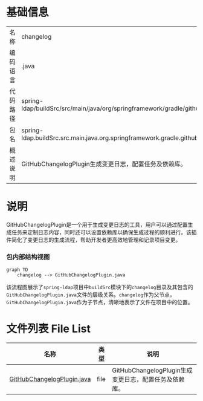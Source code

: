 # 基础信息

|      |      |
|------|------|
| 名称 | changelog |
| 编码语言 | .java |
| 代码路径 | spring-ldap/buildSrc/src/main/java/org/springframework/gradle/github/changelog |
| 包名 | spring-ldap.buildSrc.src.main.java.org.springframework.gradle.github.changelog |
| 概述说明 | GitHubChangelogPlugin生成变更日志，配置任务及依赖库。 |

# 说明

GitHubChangelogPlugin是一个用于生成变更日志的工具，用户可以通过配置生成任务来定制日志内容，同时还可以设置依赖库以确保生成过程的顺利进行。该插件简化了变更日志的生成流程，帮助开发者更高效地管理和记录项目变更。


### 包内部结构视图

```mermaid
graph TD
    changelog --> GitHubChangelogPlugin.java
```

该流程图展示了`spring-ldap`项目中`buildSrc`模块下的`changelog`目录及其包含的`GitHubChangelogPlugin.java`文件的层级关系。`changelog`作为父节点，`GitHubChangelogPlugin.java`作为子节点，清晰地表示了文件在项目中的位置。

# 文件列表 File List

| 名称   | 类型  | 说明 |
|-------|------|-------------|
| [GitHubChangelogPlugin.java](GitHubChangelogPlugin.md) | file | GitHubChangelogPlugin生成变更日志，配置任务及依赖库。 |


